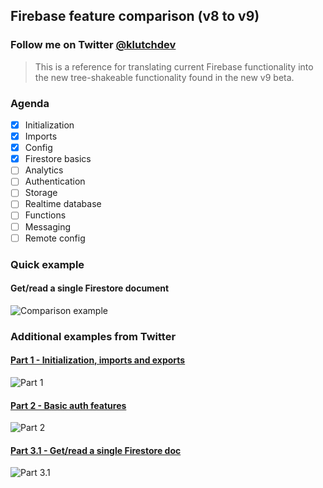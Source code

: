 ## Firebase feature comparison (v8 to v9)

### Follow me on Twitter [@klutchdev](https://twitter.com/klutchdev)

> This is a reference for translating current Firebase functionality into the new tree-shakeable functionality found in the new v9 beta.

### Agenda

- [x] Initialization
- [x] Imports
- [x] Config
- [x] Firestore basics
- [ ] Analytics
- [ ] Authentication
- [ ] Storage
- [ ] Realtime database
- [ ] Functions
- [ ] Messaging
- [ ] Remote config

### Quick example

#### Get/read a single Firestore document

![Comparison example](comparison-example.png)

### Additional examples from Twitter

#### [Part 1 - Initialization, imports and exports](https://twitter.com/KlutchDev/status/1423835443628584960)

![Part 1](screenshot-part1.png)

#### [Part 2 - Basic auth features](https://twitter.com/KlutchDev/status/1423957300772065287)

![Part 2](screenshot-part2.png)

#### [Part 3.1 - Get/read a single Firestore doc](twitter.com/KlutchDev/status/1427435257993834503)

![Part 3.1](screenshot-part3-1.png)
